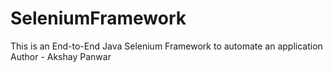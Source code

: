 # SeleniumFramework
This is an End-to-End Java Selenium Framework to automate an application
Author - Akshay Panwar

